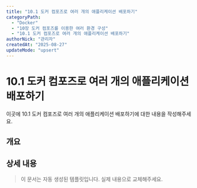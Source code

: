 ```yaml
---
title: "10.1 도커 컴포즈로 여러 개의 애플리케이션 배포하기"
categoryPath:
  - "Docker"
  - "10장 도커 컴포즈를 이용한 여러 환경 구성"
  - "10.1 도커 컴포즈로 여러 개의 애플리케이션 배포하기"
authorNick: "관리자"
createdAt: "2025-08-27"
updateMode: "upsert"
---
```


# 10.1 도커 컴포즈로 여러 개의 애플리케이션 배포하기

이곳에 10.1 도커 컴포즈로 여러 개의 애플리케이션 배포하기에 대한 내용을 작성해주세요.

## 개요

<!-- 내용을 작성해주세요 -->

## 상세 내용

<!-- 내용을 작성해주세요 -->

> 이 문서는 자동 생성된 템플릿입니다. 실제 내용으로 교체해주세요.
